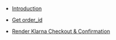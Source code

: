 * [Introduction](/homepage)


* [Get order_id](/order-id)

* [Render Klarna Checkout & Confirmation](/checkout)
